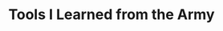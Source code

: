 ---
layout:       post
title:        Tools I Learned from the Army
url:          "/posts/armytools.html"
canonical_url: "/posts/armytools.html"
redirect_to: /posts/armytools.html
---